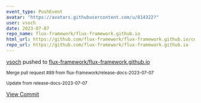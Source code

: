 ```yaml
---
event_type: PushEvent
avatar: "https://avatars.githubusercontent.com/u/814322?"
user: vsoch
date: 2023-07-07
repo_name: flux-framework/flux-framework.github.io
html_url: https://github.com/flux-framework/flux-framework.github.io/commit/892410da65385cbe358c808b804a4498a66ef556
repo_url: https://github.com/flux-framework/flux-framework.github.io
---
```


<a href='https://github.com/vsoch' target='_blank'>vsoch</a> pushed to <a href='https://github.com/flux-framework/flux-framework.github.io' target='_blank'>flux-framework/flux-framework.github.io</a>

<small>Merge pull request #89 from flux-framework/release-docs-2023-07-07

Update from release-docs-2023-07-07</small>

<a href='https://github.com/flux-framework/flux-framework.github.io/commit/892410da65385cbe358c808b804a4498a66ef556' target='_blank'>View Commit</a>